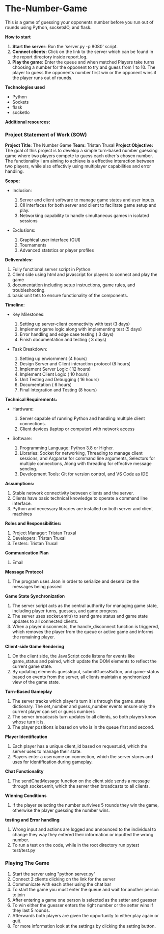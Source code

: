 # The-Number-Game

This is a game of guessing your opponents number before you run out of rounds using Python, socketsIO, and flask.

**How to start**
1. **Start the server:** Run the 'server.py -p 8080' script.
2. **Connect clients:** Click on the link to the server which can be found in the report directory inside report.log.
3. **Play the game:** Enter the queue and when matched Players take turns choosing a number for the opponent to try and guess from 1 to 10. The player to guess the opponents number first win or the opponent wins if the player runs out of rounds.

**Technologies used**
* Python
* Sockets
* flask
* socketIo

**Additional resources:**
### Project Statement of Work (SOW)
**Project Title:** The Number Game
**Team:** Tristan Truxal
**Project Objective:** The goal of this project is to develop a simple turn-based number guessing game where two players compete to guess each other's chosen number. The functionality I am aiming to achieve is a effective interaction between two players, while also effectivly using multiplayer capabilities and error handling.

**Scope:**
* Inclusion:
  1. Server and client software to manage game states and user inputs.
  2. ClI interfaces for both server and client to facilitate game setup and play.
  3. Networking capability to handle simultaneous games in isolated sessions

* Exclusions:
  1. Graphical user interface (GUI)
  2. Tournaments
  3. Advanced statstics or player profiles
 
**Deliverables:**
1. Fully functional server script in Python
2. Client side using html and javascript for players to connect and play the game
3. documentation including setup instructions, game rules, and troubleshooting.
4. basic unit tets to ensure functionality of the components.

**Timeline:**
* Key Milestones:
  1. Setting up server-client connectivity with test (3 days)
  2. Implement game logic along with implementing test (5 days)
  3. Error handling and edge case testing ( 3 days)
  4. Finish documentation and testing ( 3 days)
 
* Task Breakdown:
  1. Setting up enviornment (4 hours)
  2. Design Server and Client interaction protocol (8 hours)
  3. Implement Server Logic ( 12 hours)
  4. Implement Client Logic ( 10 hours)
  5. Unit Testing and Debugging ( 16 hours)
  6. Documentation ( 6 hours)
  7. Final Integration and Testing (8 hours)

**Technical Requirements:**
* Hardware:
    1. Server capable of running Python and handling multiple client connections.
    2. Client devices (laptop or computer) with network access
 
* Software:
  1. Programming Language: Python 3.8 or Higher.
  2. Libraries: Socket for networking, Threading to manage client sessions, and Argparse for command line arguments, Selectors for multiple connections, Along with threading for effective message sending.
  3. Development Tools: Git for version control, and VS Code as IDE

**Assumptions:**
  1. Stable network connectivity between clients and the server.
  2. Clients have basic technical knowledge to operate a command line interface.
  3. Python and necessary libraries are installed on both server and client machines

**Roles and Responsibilities:**
1. Project Manager: Tristan Truxal
2. Developers: Tristan Truxal
3. Testers: Tristan Truxal

**Communication Plan**
1. Email

**Message Protocol**
1. The program uses Json in order to serialize and deseralize the messages being passed

**Game State Synchronization**
1. The server script acts as the central authority for managing game state, including player turns, guesses, and game progress.
2. The server uses socket.emit() to send game status and game state updates to all connected clients.
3. When a player disconnects, the handle_disconnect function is triggered, which removes the player from the queue or active game and informs the remaining player.

**Client-side Game Rendering**
1. On the client side, the JavaScript code listens for events like game_status and paired, which update the DOM elements to reflect the current game state.
2. By updating elements guessInput, submitGuessButton, and game-status based on events from the server, all clients maintain a synchronized view of the game state.

**Turn-Based Gameplay**
1. The server tracks which player’s turn it is through the game_state dictionary. The set_number and guess_number events ensure only the current player can set or guess numbers
2. The server broadcasts turn updates to all clients, so both players know whose turn it is.
3. The player positions is based on who is in the queue first and second.
 
**Player Identification**
1. Each player has a unique client_id based on request.sid, which the server uses to manage their state.
2. Players enter a username on connection, which the server stores and uses for identification during gameplay.

**Chat Functionality**
1. The sendChatMessage function on the client side sends a message through socket.emit, which the server then broadcasts to all clients.

**Winning Conditions**
1. If the player selecting the number surivives 5 rounds they win the game, otherwise the player guessing the number wins.

**testing and Error handling**
1. Wrong input and actions are logged and announced to the individual to change they way they entered their information or inputted the wrong number.
2. To run a test on the code, while in the root directory run pytest test/test.py

### Playing The Game
1. Start the server using "python server.py"
2. Connect 2 clients clicking on the link for the server
3. Communicate with each other using the chat bar
4. To start the game you must enter the queue and wait for another person to join
5. After entering a game one person is selected as the setter and guesser
6. To win either the guesser enters the right number or the setter wins if they last 5 rounds.
7. Afterwards both players are given the opportunity to either play again or quit.
8. For more information look at the settings by clicking the setting button.
